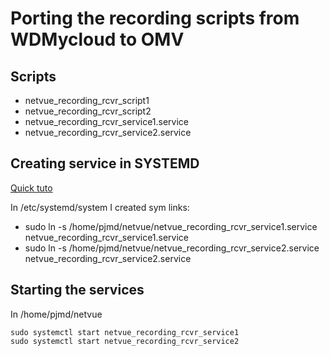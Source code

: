 # Porting the recording scripts from WDMycloud to OMV

## Scripts
- netvue_recording_rcvr_script1
- netvue_recording_rcvr_script2
- netvue_recording_rcvr_service1.service
- netvue_recording_rcvr_service2.service

## Creating service in SYSTEMD
[Quick tuto](https://medium.com/@benmorel/creating-a-linux-service-with-systemd-611b5c8b91d6)

In /etc/systemd/system I created sym links:
* sudo ln -s /home/pjmd/netvue/netvue_recording_rcvr_service1.service netvue_recording_rcvr_service1.service
* sudo ln -s /home/pjmd/netvue/netvue_recording_rcvr_service2.service netvue_recording_rcvr_service2.service

## Starting the services
In /home/pjmd/netvue
```
sudo systemctl start netvue_recording_rcvr_service1
sudo systemctl start netvue_recording_rcvr_service2
```
